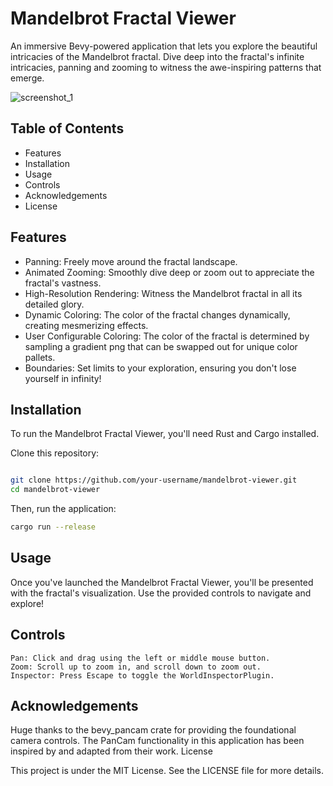 # Mandelbrot Fractal Viewer
An immersive Bevy-powered application that lets you explore the beautiful intricacies of the Mandelbrot fractal. Dive deep into the fractal's infinite intricacies, panning and zooming to witness the awe-inspiring patterns that emerge.

![screenshot_1](https://github.com/Lowband21/bevy_mandelbrot/tree/master/screenshot_1.png)

## Table of Contents
- Features
- Installation
- Usage
- Controls
- Acknowledgements
- License

## Features
- Panning: Freely move around the fractal landscape.
- Animated Zooming: Smoothly dive deep or zoom out to appreciate the fractal's vastness.
- High-Resolution Rendering: Witness the Mandelbrot fractal in all its detailed glory.
- Dynamic Coloring: The color of the fractal changes dynamically, creating mesmerizing effects.
- User Configurable Coloring: The color of the fractal is determined by sampling a gradient png that can be swapped out for unique color pallets.
- Boundaries: Set limits to your exploration, ensuring you don't lose yourself in infinity!

## Installation
To run the Mandelbrot Fractal Viewer, you'll need Rust and Cargo installed.

Clone this repository:

```bash

git clone https://github.com/your-username/mandelbrot-viewer.git
cd mandelbrot-viewer
```

Then, run the application:

```bash
cargo run --release
```

## Usage

Once you've launched the Mandelbrot Fractal Viewer, you'll be presented with the fractal's visualization. Use the provided controls to navigate and explore!
## Controls

    Pan: Click and drag using the left or middle mouse button.
    Zoom: Scroll up to zoom in, and scroll down to zoom out.
    Inspector: Press Escape to toggle the WorldInspectorPlugin.

## Acknowledgements

Huge thanks to the bevy_pancam crate for providing the foundational camera controls. The PanCam functionality in this application has been inspired by and adapted from their work.
License

This project is under the MIT License. See the LICENSE file for more details.
